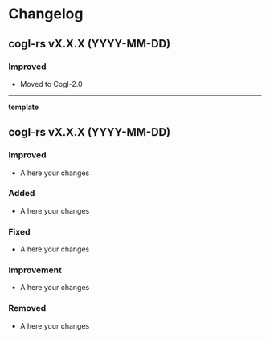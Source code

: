 # Changelog

## cogl-rs vX.X.X (YYYY-MM-DD) 

### Improved

- Moved to Cogl-2.0

---
**template**

## cogl-rs vX.X.X (YYYY-MM-DD) 

### Improved

- A here your changes

### Added

- A here your changes

### Fixed

- A here your changes

### Improvement

- A here your changes

### Removed

- A here your changes

